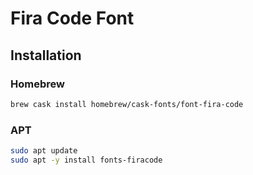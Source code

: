 # Fira Code Font

<!--
https://medium.com/@docodemore/an-alternative-to-operator-mono-font-6e5d040e1c7e
https://medium.com/@peterpme/operator-mono-fira-code-the-best-of-both-worlds-191be512fd5e
-->

## Installation

### Homebrew

```sh
brew cask install homebrew/cask-fonts/font-fira-code
```

### APT

```sh
sudo apt update
sudo apt -y install fonts-firacode
```

